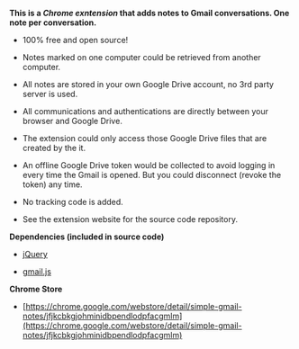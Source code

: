 **This is a _Chrome exntension_ that adds notes to Gmail conversations. One note per conversation.**

- 100% free and open source! 

- Notes marked on one computer could be retrieved from another computer.

- All notes are stored in your own Google Drive account, no 3rd party server is used.
 
- All communications and authentications are directly between your browser and Google Drive.

- The extension could only access those Google Drive files that are created by the it. 

- An offline Google Drive token would be collected to avoid logging in every time the Gmail is opened. But you could disconnect (revoke the token) any time.

- No tracking code is added.

- See the extension website for the source code repository.

**Dependencies (included in source code)**

- [jQuery](https://jquery.com/)

- [gmail.js](https://github.com/KartikTalwar/gmail.js/tree/master)

**Chrome Store**

- [https://chrome.google.com/webstore/detail/simple-gmail-notes/jfjkcbkgjohminidbpendlodpfacgmlm](https://chrome.google.com/webstore/detail/simple-gmail-notes/jfjkcbkgjohminidbpendlodpfacgmlm)
